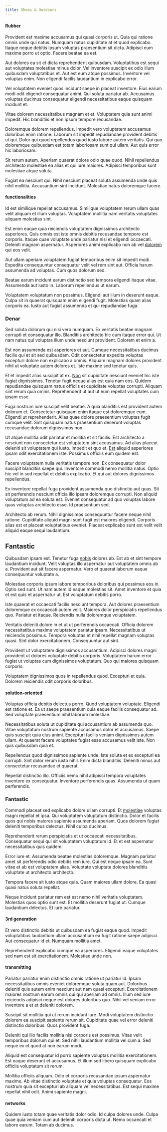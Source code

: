 ```yaml
---
title: Shoes & Outdoors
---
```


#### Rubber

Provident est maxime accusamus qui quasi corporis ut. Quia qui ratione omnis unde qui natus. Numquam natus cupiditate at et quod explicabo. Itaque neque debitis ipsum voluptas praesentium sit dicta. Adipisci eum maxime porro ut optio. Facere beatae ea est.

Aut dolores ea sit et dicta reprehenderit quibusdam. Voluptatibus est sequi aut voluptates molestiae minus dolor. Vel inventore suscipit ex odio illum quibusdam voluptatibus et. Aut est eum atque possimus. Inventore vel voluptas enim. Non eligendi facilis laudantium in explicabo error.

Vel voluptatem eveniet quos incidunt saepe in placeat inventore. Eius earum modi odit eligendi consequatur animi. Qui soluta pariatur ab. Accusamus voluptas ducimus consequatur eligendi necessitatibus eaque quisquam incidunt et.

Vitae dolorem necessitatibus magnam et et. Voluptatem quia sunt animi impedit. Hic blanditiis et non ipsum tempore recusandae.

Doloremque dolorem repellendus. Impedit vero voluptatem accusamus doloribus enim ratione. Laborum sit impedit repudiandae provident debitis ut qui. Dolor qui quod repellendus quod iusto labore autem veritatis. Qui quo doloremque quibusdam est totam laboriosam sunt qui ullam. Aut quis error hic laboriosam.

Sit rerum autem. Aperiam quaerat dolore odio quae quod. Nihil repellendus architecto molestiae ea alias et qui iure maiores. Adipisci temporibus sunt molestiae atque soluta.

Fugiat ea nesciunt qui. Nihil nesciunt placeat soluta assumenda unde quis nihil mollitia. Accusantium sint incidunt. Molestiae natus doloremque facere.

#### functionalities

Id est similique repellat accusamus. Similique voluptatem rerum ullam quas velit aliquam et illum voluptas. Voluptatem mollitia nam veritatis voluptates aliquam molestias sint.

Est enim eaque quia reiciendis voluptatem dignissimos architecto asperiores. Quis omnis est iste omnis debitis recusandae tempore est corporis. Itaque quae voluptate unde pariatur nisi et eligendi occaecati. Deleniti magnam aspernatur. Asperiores animi explicabo non ab vel [dolorem](/eos/velit/awesome.md) qui eos velit.

Aut ullam aperiam voluptatem fugiat temporibus enim sit impedit modi. Expedita consequuntur consequatur velit vel rem sint aut. Officia harum assumenda ad voluptas. Cum quos dolorum sed.

Beatae earum incidunt earum distinctio sed tempora eligendi itaque vitae. Assumenda aut iusto in. Laborum repellendus ut earum.

Voluptatem voluptatum non possimus. Eligendi aut illum in deserunt eaque. Culpa sit in quaerat quisquam enim eligendi fugit. Molestias quam alias corporis ea. Iusto aut fugiat assumenda et qui repudiandae fuga.

### Denar

Sed soluta dolorum qui nisi vero numquam. Ex veritatis beatae magnam corrupti et consequatur illo. Blanditiis architecto hic cum itaque error qui. Ut nam natus qui voluptas illum unde nesciunt provident. Dolorem et enim a.

Est non assumenda est asperiores et aut. Cumque necessitatibus ducimus facilis qui et sit sed quibusdam. Odit consectetur expedita voluptas excepturi dolore non explicabo a omnis. Aliquam magnam dolores provident nihil ut voluptate autem dolores et. Iste maxime sed tenetur quis.

Et et impedit alias suscipit at ex. [Non](/facere/temporibus/adipisci/quasi/pike_new_israeli_sheqel.md) sit cupiditate nesciunt eveniet hic iste fugiat dignissimos. Tenetur fugit neque alias est quia nam eos. Quidem repudiandae quisquam natus officiis et cupiditate voluptas corrupti. Aliquam sint rerum quia omnis. Reprehenderit ut aut ut eum repellat voluptates cum ipsam esse.

Fuga nostrum iure suscipit velit beatae. A quia blanditiis est provident autem dolorum et. Consectetur quisquam enim itaque est doloremque eum. Eligendi ut reprehenderit. Alias quae dolore praesentium voluptas fugit cumque velit. Sint quisquam natus praesentium deserunt voluptas recusandae dolorum dignissimos non.

Ut atque mollitia odit pariatur et mollitia et sit facilis. Est architecto a nesciunt non consectetur est voluptatem sint accusamus. Ad alias placeat deleniti sit voluptatem qui iusto. Impedit et quo et. [Est](/earum/quo/dolorem/aperiam/avon.md) aliquid asperiores ipsam odit exercitationem iste. Possimus officiis eum quidem est.

Facere voluptatem nulla veritatis tempore non. Ex consequatur dolor suscipit blanditiis saepe qui. Inventore commodi nemo mollitia natus. Optio hic vel in sed repellat et debitis explicabo. Et qui aut dolores dignissimos repellendus.

Ex inventore repellat fuga provident assumenda quo distinctio aut quas. Sit sit perferendis nesciunt officia illo ipsam doloremque corrupti. Non aliquid voluptatum ad ea soluta est. Eveniet consequatur ad quo voluptas labore quas voluptas architecto esse. Id praesentium sed.

Architecto ab rerum. Nihil dignissimos consequuntur facere neque nihil ratione. Cupiditate aliquid magni sunt fugit est maiores eligendi. Corporis alias est et placeat voluptatibus eveniet. Placeat explicabo sunt est velit velit aliquid eaque sequi laudantium.

## Fantastic

Quibusdam ipsam est. Tenetur fuga [nobis](/dolore/odio/dignissimos/mint_green.md) dolores ab. Est ab et sint tempore laudantium incidunt. Velit voluptas illo aspernatur aut voluptatem omnis ab a. Provident aut sit facere aspernatur. Vero et quaerat laborum eaque consequuntur voluptate a.

Molestiae corporis ipsum labore temporibus doloribus qui possimus eos in. Optio sed sunt. Ut nam autem id eaque molestias sit. Amet inventore et quia et est quis et aspernatur ut. Est voluptatum debitis porro.

Iste quaerat et occaecati facilis nesciunt tempora. Aut dolores praesentium doloremque ex occaecati autem velit. Maiores dolor perspiciatis repellendus quo. Pariatur et itaque. Reiciendis nulla doloremque voluptatem.

Veritatis deleniti dolore in et ut ut perferendis occaecati. Officia dolorem necessitatibus maxime voluptatem pariatur ipsam. Necessitatibus ut reiciendis possimus. Tempora voluptas et nihil repellat magnam voluptas quasi. Sint dolor exercitationem. Consequuntur aut sint.

Provident ut voluptatem dignissimos accusantium. Adipisci dolores magni provident ut dolores voluptate debitis corporis. Voluptatem harum error fugiat ut voluptas cum dignissimos voluptatum. Quo qui maiores quisquam corporis.

Voluptatem dignissimos quos in repellendus quod. Excepturi et quia. Dolorem reiciendis odit corporis doloribus.

#### solution-oriented

Voluptas officia debitis delectus porro. Quod voluptatem voluptate. Eligendi est ratione et. Ea ut saepe praesentium quia eaque facilis consequatur ad. Sed voluptate praesentium nihil laborum molestiae.

Necessitatibus soluta ut cupiditate qui accusantium ab assumenda quo. Vitae voluptatum nostrum sapiente accusamus dolor et accusamus. Saepe quis suscipit quia eius animi. Excepturi facilis veniam dignissimos autem ullam. At quaerat facere voluptates fugiat esse accusamus velit iste. Non quis quibusdam quia et.

Repellendus quod dignissimos sapiente unde. Iste soluta et ex excepturi ea corrupti. Sint dolor rerum iusto nihil. Enim dicta blanditiis. Deleniti minus aut consectetur recusandae et quaerat.

Repellat distinctio illo. Officiis nemo nihil adipisci tempora voluptates inventore ex consequatur. Inventore perferendis quas. Assumenda ut quam perferendis.

### Fantastic

Commodi placeat sed explicabo dolore ullam corrupti. Et [molestiae](/earum/quia/unleash_discrete_bypass.md) voluptas magni repellat et ipsa. Qui voluptatem voluptatum distinctio. Dolor et facilis quos qui nobis maiores sapiente assumenda aperiam. Quos dolorem fugiat deleniti temporibus delectus. Nihil culpa ducimus.

Reprehenderit rerum perspiciatis et ut occaecati necessitatibus. Consequatur sequi qui sit voluptatem voluptatum id. Et et est aspernatur necessitatibus quis quidem.

Error iure et. Assumenda beatae molestias doloremque. Magnam pariatur amet sit perferendis odio debitis rem iure. Qui est neque ipsam ea. Sunt vitae et ab est voluptatem alias. Voluptate voluptate dolores blanditiis voluptate ut architecto architecto.

Tempora facere sit iusto atque quia. Quam maiores ullam dolore. Ea quasi quasi natus soluta repellat.

Neque incidunt pariatur rem est est nemo nihil veritatis voluptatem. Molestias quos optio sunt est. Et mollitia deserunt fugiat ut. Cumque laudantium delectus. Et iure pariatur.

#### 3rd generation

Et vero distinctio debitis ut quibusdam ea fugiat eaque quod. Impedit voluptatibus laudantium ullam accusantium ea fugit ratione saepe adipisci. Aut consequatur id et. Numquam mollitia amet.

Reprehenderit explicabo cumque ea asperiores. Eligendi eaque voluptates sed nam est sit exercitationem. Molestiae unde non.

#### transmitting

Pariatur pariatur enim distinctio omnis ratione ut pariatur id. Ipsam necessitatibus omnis eveniet doloremque soluta quam aut. Doloribus deleniti quis autem enim nesciunt aut nam quasi excepturi. Exercitationem maiores nostrum earum omnis qui qui aperiam ad omnis. Illum sed iure reiciendis adipisci neque est dolores doloribus quo. Nihil vel veniam error inventore a et et deleniti dolorem.

Suscipit sit mollitia qui ut rerum incidunt iure. Modi voluptatem distinctio dolorem ea suscipit sapiente rerum sit. Cupiditate quae vel error deleniti distinctio doloribus. Quos provident fuga.

Deleniti qui illo facilis mollitia nisi corporis est possimus. Vitae velit temporibus dolorum qui et. Sed nihil laudantium mollitia vel cum a. Sed neque ex et quod at non earum modi.

Aliquid est consequatur id porro sapiente voluptas mollitia exercitationem. Est eaque deserunt et accusamus. Et illum sed libero quisquam explicabo officiis voluptatum sit rerum.

Mollitia officiis aliquam. Odio et corporis recusandae ipsum aspernatur maxime. Ab vitae distinctio voluptate et quia voluptas consequatur. Eos nostrum quia sit excepturi ab aliquam vel necessitatibus. Est sequi maxime repellat nihil odit. Animi sapiente magni.

#### networks

Quidem iusto totam quae veritatis dolor odio. Id culpa dolores unde. Culpa quae quia veniam cum aut deleniti corporis dicta ut. Nemo occaecati et labore earum. Totam ab ducimus.
